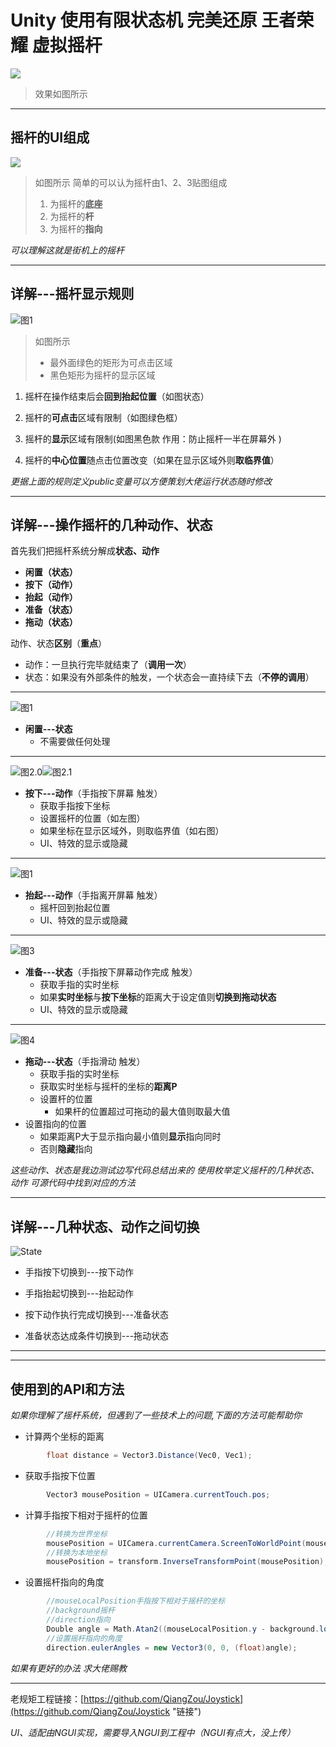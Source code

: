 # Unity 使用有限状态机 完美还原 王者荣耀 虚拟摇杆 #

![](https://i.imgur.com/calhLza.gif)



> 效果如图所示

----------


## 摇杆的UI组成 ##
![](https://i.imgur.com/bm3Xc3b.png)
> 如图所示 简单的可以认为摇杆由1、2、3贴图组成
> 1. 为摇杆的**底座**
> 2. 为摇杆的**杆**
> 3. 为摇杆的**指向**



*可以理解这就是街机上的摇杆*



----------


## 详解---摇杆显示规则 ##

![图1](https://i.imgur.com/2aU8LOp.png)
> 如图所示
> * 最外面绿色的矩形为可点击区域
> * 黑色矩形为摇杆的显示区域


1.  摇杆在操作结束后会**回到抬起位置**（如图状态）

2.  摇杆的**可点击**区域有限制（如图绿色框）

3.  摇杆的**显示**区域有限制(如图黑色款		作用：防止摇杆一半在屏幕外 )

4.  摇杆的**中心位置**随点击位置改变（如果在显示区域外则**取临界值**）




*更据上面的规则定义public变量可以方便策划大佬运行状态随时修改*






----------


## 详解---操作摇杆的几种动作、状态  ##



首先我们把摇杆系统分解成**状态、动作**
- **闲置（状态）**
- **按下（动作）**
- **抬起（动作）**
- **准备（状态）**
- **拖动（状态）**

动作、状态**区别**（**重点**）
 - 动作：一旦执行完毕就结束了（**调用一次**）
 - 状态：如果没有外部条件的触发，一个状态会一直持续下去（**不停的调用**）


----------


![图1](https://i.imgur.com/2aU8LOp.png)
* **闲置---状态**
  * 不需要做任何处理

----------


![图2.0](https://i.imgur.com/q25FVRo.png)![图2.1](https://i.imgur.com/vD9mGqA.png)
* **按下---动作**（手指按下屏幕 触发）
  * 获取手指按下坐标
  * 设置摇杆的位置（如左图）
   * 如果坐标在显示区域外，则取临界值（如右图）
  * UI、特效的显示或隐藏

----------

![图1](https://i.imgur.com/2aU8LOp.png)
* **抬起---动作**（手指离开屏幕 触发）
  * 摇杆回到抬起位置
  * UI、特效的显示或隐藏

----------

![图3](https://i.imgur.com/zitp5Q1.png)
* **准备---状态**（手指按下屏幕动作完成 触发）
  * 获取手指的实时坐标
  * 如果**实时坐标**与**按下坐标**的距离大于设定值则**切换到拖动状态**
  * UI、特效的显示或隐藏

----------

![图4](https://i.imgur.com/VvhKwjU.png)
* **拖动---状态**（手指滑动 触发）
  * 获取手指的实时坐标
  * 获取实时坐标与摇杆的坐标的**距离P**
  * 设置杆的位置
    * 如果杆的位置超过可拖动的最大值则取最大值
 * 设置指向的位置
   * 如果距离P大于显示指向最小值则**显示**指向同时
   * 否则**隐藏**指向

*这些动作、状态是我边测试边写代码总结出来的*
*使用枚举定义摇杆的几种状态、动作*
*可源代码中找到对应的方法*


----------

## 详解---几种状态、动作之间切换  ##

![State](https://i.imgur.com/Nr9mUkb.png)


- 手指按下切换到---按下动作

- 手指抬起切换到---抬起动作

- 按下动作执行完成切换到---准备状态

- 准备状态达成条件切换到---拖动状态
----------


----------

## 使用到的API和方法  ##

*如果你理解了摇杆系统，但遇到了一些技术上的问题,下面的方法可能帮助你*


- 计算两个坐标的距离

```C#
        float distance = Vector3.Distance(Vec0, Vec1);
```

- 获取手指按下位置

```C#
        Vector3 mousePosition = UICamera.currentTouch.pos;
```

- 计算手指按下相对于摇杆的位置

```C#
        //转换为世界坐标
        mousePosition = UICamera.currentCamera.ScreenToWorldPoint(mousePosition);
        //转换为本地坐标
        mousePosition = transform.InverseTransformPoint(mousePosition);
```

- 设置摇杆指向的角度

```C#
        //mouseLocalPosition手指按下相对于摇杆的坐标
        //background摇杆
        //direction指向    
        Double angle = Math.Atan2((mouseLocalPosition.y - background.localPosition.y), (mouseLocalPosition.x - background.localPosition.x)) * 180 / Math.PI;
        //设置摇杆指向的角度 
        direction.eulerAngles = new Vector3(0, 0, (float)angle);
```

*如果有更好的办法 求大佬赐教*


----------


老规矩工程链接：[https://github.com/QiangZou/Joystick](https://github.com/QiangZou/Joystick "链接")

*UI、适配由NGUI实现，需要导入NGUI到工程中（NGUI有点大，没上传）*
